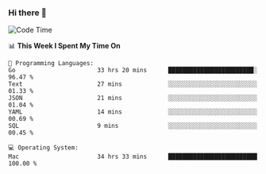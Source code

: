 ### Hi there 👋

<!--
**CrazyCollin/crazycollin** is a ✨ _special_ ✨ repository because its `README.md` (this file) appears on your GitHub profile.

Here are some ideas to get you started:

- 🔭 I’m currently working on ...
- 🌱 I’m currently learning ...
- 👯 I’m looking to collaborate on ...
- 🤔 I’m looking for help with ...
- 💬 Ask me about ...
- 📫 How to reach me: ...
- 😄 Pronouns: ...
- ⚡ Fun fact: ...
-->

<!--START_SECTION:waka-->
![Code Time](http://img.shields.io/badge/Code%20Time-3%2C130%20hrs%2023%20mins-blue)

📊 **This Week I Spent My Time On** 

```text
💬 Programming Languages: 
Go                       33 hrs 20 mins      ████████████████████████░   96.47 % 
Text                     27 mins             ░░░░░░░░░░░░░░░░░░░░░░░░░   01.33 % 
JSON                     21 mins             ░░░░░░░░░░░░░░░░░░░░░░░░░   01.04 % 
YAML                     14 mins             ░░░░░░░░░░░░░░░░░░░░░░░░░   00.69 % 
SQL                      9 mins              ░░░░░░░░░░░░░░░░░░░░░░░░░   00.45 % 

💻 Operating System: 
Mac                      34 hrs 33 mins      █████████████████████████   100.00 % 
```


<!--END_SECTION:waka-->
